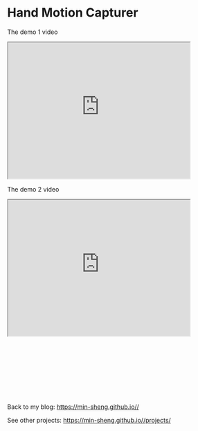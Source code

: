 # Hand Motion Capturer

The demo 1 video

<iframe width="420" height="315"
src="https://www.youtube.com/embed/F2W1sQky6yw">
</iframe>

The demo 2 video

<iframe width="420" height="315"
src="https://www.youtube.com/embed/MhrreuvHw9w">
</iframe>
<br>
<br>
<br>
<br>
<br>
<br>
<br>
<br>
<br>
<br>
Back to my blog:
 <a href="https://min-sheng.github.io//">https://min-sheng.github.io//</a>

See other projects:
 <a href="https://min-sheng.github.io//projects/">https://min-sheng.github.io//projects/</a>
